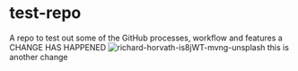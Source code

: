 # test-repo
A repo to test out some of the GitHub processes, workflow and features
a CHANGE HAS HAPPENED ![richard-horvath-is8jWT-mvng-unsplash](https://user-images.githubusercontent.com/102745186/161077707-a99ce191-3761-4b8d-bdd5-9829979691ef.jpg)
this is another change
